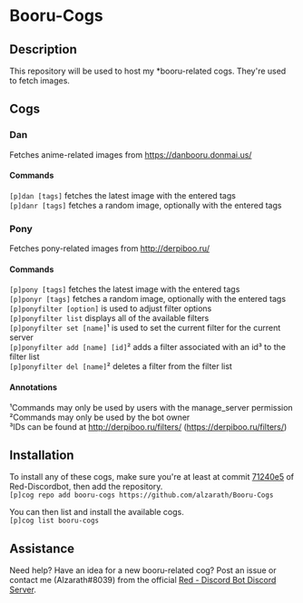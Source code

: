 # Booru-Cogs

## Description
This repository will be used to host my *booru-related cogs. They're used to fetch images.

## Cogs
### Dan
Fetches anime-related images from https://danbooru.donmai.us/

#### Commands
`[p]dan [tags]` fetches the latest image with the entered tags  
`[p]danr [tags]` fetches a random image, optionally with the entered tags  

### Pony
Fetches pony-related images from http://derpiboo.ru/

#### Commands
`[p]pony [tags]` fetches the latest image with the entered tags  
`[p]ponyr [tags]` fetches a random image, optionally with the entered tags  
`[p]ponyfilter [option]` is used to adjust filter options  
`[p]ponyfilter list` displays all of the available filters  
`[p]ponyfilter set [name]`¹ is used to set the current filter for the current server  
`[p]ponyfilter add [name] [id]`² adds a filter associated with an id³ to the filter list  
`[p]ponyfilter del [name]`² deletes a filter from the filter list

#### Annotations
¹Commands may only be used by users with the manage_server permission  
²Commands may only be used by the bot owner  
³IDs can be found at http://derpiboo.ru/filters/ (https://derpiboo.ru/filters/<ID Number>)

## Installation
To install any of these cogs, make sure you're at least at commit [71240e5](https://github.com/Twentysix26/Red-DiscordBot/commit/71240e56a0245eb68054c86a5a6236a1a2650fd7) of Red-Discordbot, then add the repository.  
`[p]cog repo add booru-cogs https://github.com/alzarath/Booru-Cogs`

You can then list and install the available cogs.  
`[p]cog list booru-cogs`

## Assistance
Need help? Have an idea for a new booru-related cog? Post an issue or contact me (Alzarath#8039) from the official [Red - Discord Bot Discord Server](https://discord.gg/0k4npTwMvTpv9wrh).
